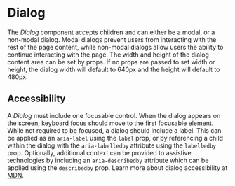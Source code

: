 # Dialog
The *Dialog* component accepts children and can either be a modal, or a non-modal dialog. Modal dialogs prevent users from interacting with the rest of the page content, while non-modal dialogs allow users the ability to continue interacting with the page. The width and height of the dialog content area can be set by props. If no props are passed to set width or height, the dialog width will default to 640px and the height will default to 480px.

## Accessibility
A *Dialog* must include one focusable control. When the dialog appears on the screen, keyboard focus should move to the first focusable element. While not required to be focused, a dialog should include a label. This can be applied as an `aria-label` using the `label` prop, or by referencing a child within the dialog with the `aria-labelledby` attribute using the `labelledby` prop. Optionally, additional context can be provided to assistive technologies by including an `aria-describedby` attribute which can be applied using the `describedby` prop. Learn more about dialog accessibility at [MDN](https://developer.mozilla.org/en-US/docs/Web/Accessibility/ARIA/ARIA_Techniques/Using_the_dialog_role).